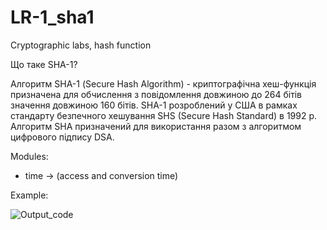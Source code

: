 # LR-1_sha1
Cryptographic labs, hash function

Що таке SHA-1?

Алгоритм SНА-1 (Secure Hash Algorithm) - криптографiчна хеш-функцiя призначена для обчислення з повiдомлення довжиною до 264 бiтiв 
значення довжиною 160 бiтiв. SНА-1 розроблений у США в рамках стандарту безпечного хешування SHS (Secure Hash Standard) в 1992 р. 
Алгоритм SНА призначений для використання разом з алгоритмом цифрового підпису DSА. 

Modules:
- time -> (access and conversion time)

Example:

![Output_code](https://github.com/anzhe-lika23/LR-1_sha1/assets/142719544/2ce32fac-0249-492f-992f-a2741b4c1c74)

